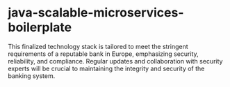 # java-scalable-microservices-boilerplate
This finalized technology stack is tailored to meet the stringent requirements of a reputable bank in Europe, emphasizing security, reliability, and compliance. Regular updates and collaboration with security experts will be crucial to maintaining the integrity and security of the banking system.
